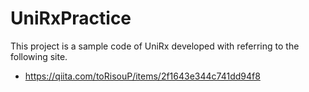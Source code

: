 # UniRxPractice

This project is a sample code of UniRx developed with referring to the following site.

- https://qiita.com/toRisouP/items/2f1643e344c741dd94f8

